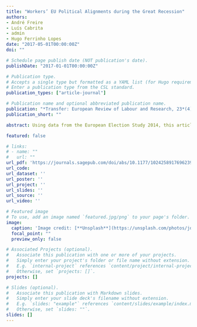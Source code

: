 ```yaml
---
title: "Workers’ EU Political Alignments during the Great Recession"
authors:
- André Freire
- Luís Cabrita
- admin
- Hugo Ferrinho Lopes
date: "2017-05-01T00:00:00Z"
doi: ""

# Schedule page publish date (NOT publication's date).
publishDate: "2017-01-01T00:00:00Z"

# Publication type.
# Accepts a single type but formatted as a YAML list (for Hugo requirements).
# Enter a publication type from the CSL standard.
publication_types: ["article-journal"]

# Publication name and optional abbreviated publication name.
publication: "*Transfer: European Review of Labour and Research, 23*(4)"
publication_short: ""

abstract: Using data from the European Election Study 2014, this article focuses on workers’ EU political alignments during the Great Recession. It deals with two research questions. First, how does the attitude of (manual) workers towards the EU compare to that of the middle and upper classes in the aftermath of the Great Recession? Second, when it comes to workers’ support for the EU, are there systematic differences between countries affected by the crisis? The article finds that, on the one hand, in terms of patterns of workers’ EU political alignments, there are no systematic differences between countries affected to varying degrees by the Great Recession. On the other hand, workers still feel fundamentally detached from the EU, especially when it comes to the manual workers. However, high levels of generalised detachment from the EU are not clearly translated into preferences for Eurosceptic parties, since there are high levels of vote fragmentation.

featured: false

# links:
# - name: ""
#   url: ""
url_pdf: 'https://journals.sagepub.com/doi/abs/10.1177/1024258917696239'
url_code: 
url_dataset: ''
url_poster: ''
url_project: ''
url_slides: ''
url_source: ''
url_video: ''

# Featured image
# To use, add an image named `featured.jpg/png` to your page's folder. 
image:
  caption: 'Image credit: [**Unsplash**](https://unsplash.com/photos/jdD8gXaTZsc)'
  focal_point: ""
  preview_only: false

# Associated Projects (optional).
#   Associate this publication with one or more of your projects.
#   Simply enter your project's folder or file name without extension.
#   E.g. `internal-project` references `content/project/internal-project/index.md`.
#   Otherwise, set `projects: []`.
projects: []

# Slides (optional).
#   Associate this publication with Markdown slides.
#   Simply enter your slide deck's filename without extension.
#   E.g. `slides: "example"` references `content/slides/example/index.md`.
#   Otherwise, set `slides: ""`.
slides: []
---
```

